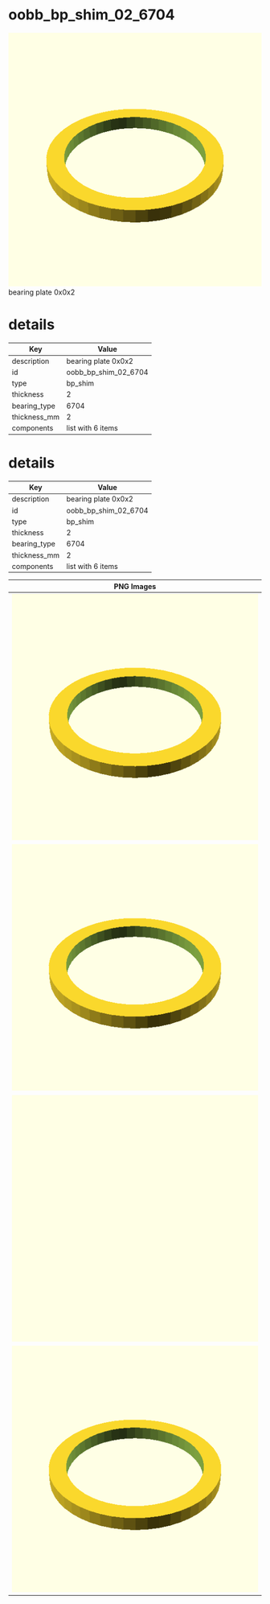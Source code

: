 # oobb_bp_shim_02_6704  
![true.png](true.png)  
bearing plate 0x0x2
# details
| Key          | Value                                                                                                                                                                                                                                                                                                                                                                                                                                                                                                                                                                                                    |
| ------------ | -------------------------------------------------------------------------------------------------------------------------------------------------------------------------------------------------------------------------------------------------------------------------------------------------------------------------------------------------------------------------------------------------------------------------------------------------------------------------------------------------------------------------------------------------------------------------------------------------------- |
| description  | bearing plate 0x0x2                                                                                                                                                                                                                                                                                                                                                                                                                                                                                                                                                                                      |
| id           | oobb_bp_shim_02_6704                                                                                                                                                                                                                                                                                                                                                                                                                                                                                                                                                                                     |
| type         | bp_shim                                                                                                                                                                                                                                                                                                                                                                                                                                                                                                                                                                                                  |
| thickness    | 2                                                                                                                                                                                                                                                                                                                                                                                                                                                                                                                                                                                                        |
| bearing_type | 6704                                                                                                                                                                                                                                                                                                                                                                                                                                                                                                                                                                                                     |
| thickness_mm | 2                                                                                                                                                                                                                                                                                                                                                                                                                                                                                                                                                                                                        |
| components   | list with 6 items                                                                                                                                                                                                                                                                                                                                                                                                                                                                                                                                                                                        |

# details
| Key          | Value                                                                                                                                                                                                                                                                                                                                                                                                                                                                                                                                                                                                    |
| ------------ | -------------------------------------------------------------------------------------------------------------------------------------------------------------------------------------------------------------------------------------------------------------------------------------------------------------------------------------------------------------------------------------------------------------------------------------------------------------------------------------------------------------------------------------------------------------------------------------------------------- |
| description  | bearing plate 0x0x2                                                                                                                                                                                                                                                                                                                                                                                                                                                                                                                                                                                      |
| id           | oobb_bp_shim_02_6704                                                                                                                                                                                                                                                                                                                                                                                                                                                                                                                                                                                     |
| type         | bp_shim                                                                                                                                                                                                                                                                                                                                                                                                                                                                                                                                                                                                  |
| thickness    | 2                                                                                                                                                                                                                                                                                                                                                                                                                                                                                                                                                                                                        |
| bearing_type | 6704                                                                                                                                                                                                                                                                                                                                                                                                                                                                                                                                                                                                     |
| thickness_mm | 2                                                                                                                                                                                                                                                                                                                                                                                                                                                                                                                                                                                                        |
| components   | list with 6 items                                                                                                                                                                                                                                                                                                                                                                                                                                                                                                                                                                                        |

| PNG Images |
| --- |
| ![3dpr.png](3dpr.png) |
| ![laser.png](laser.png) |
| ![laser_flat.png](laser_flat.png) |
| ![true.png](true.png) |

